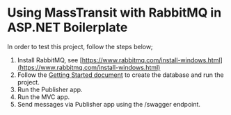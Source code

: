 # Using MassTransit with RabbitMQ in ASP.NET Boilerplate

In order to test this project, follow the steps below;

1. Install RabbitMQ, see [https://www.rabbitmq.com/install-windows.html](https://www.rabbitmq.com/install-windows.html)
2. Follow the [Getting Started document](https://aspnetboilerplate.com/Pages/Documents/Zero/Startup-Template-Core) to create the database and run the project.
3. Run the Publisher app.
4. Run the MVC app.
5. Send messages via Publisher app using the /swagger endpoint.